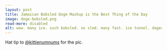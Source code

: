 ```yaml
---
layout: post
title: Jamaican Bobsled Doge Mashup is the Best Thing of the Day
image: doge-bobsled.png
read-more: disabled
alt: wow. many ice. such bobsled. so sled. many fast. ice tunnel. dogecoin save us. blaze it mon.
---
```


Hat tip to [@kittienumnums](http://twitter.com/kittienumnums) for the pic.

